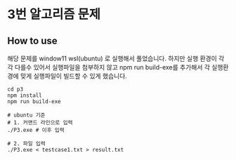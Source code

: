 # 3번 알고리즘 문제

## How to use
해당 문제를 window11 wsl(ubuntu) 로 실행해서 풀었습니다. 하지만 실행 환경이 각각 다를수 있어서 실행파일을 첨부하지 않고 npm run build-exe를 추가해서 각 실행환경에 맞게 실행파일이 빌드할 수 있게 했습니다. 

```shell
cd p3
npm install
npm run build-exe

# ubuntu 기준
# 1. 커맨드 라인으로 입력
./P3.exe # 이후 입력

# 2. 파일 입력
./P3.exe < testcase1.txt > result.txt 
```

